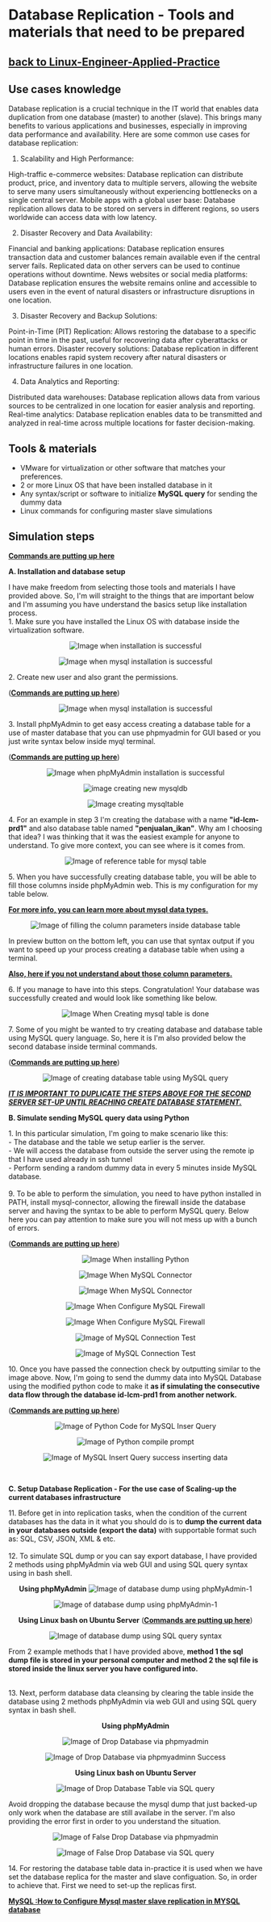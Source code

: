 # Database Replication - Tools and materials that need to be prepared

## [**back to Linux-Engineer-Applied-Practice**](../README.md)

## Use cases knowledge

<justify>
Database replication is a crucial technique in the IT world that enables data duplication from one database (master) to another (slave). This brings many benefits to various applications and businesses, especially in improving data performance and availability. Here are some common use cases for database replication:

1. Scalability and High Performance:

High-traffic e-commerce websites: Database replication can distribute product, price, and inventory data to multiple servers, allowing the website to serve many users simultaneously without experiencing bottlenecks on a single central server.
Mobile apps with a global user base: Database replication allows data to be stored on servers in different regions, so users worldwide can access data with low latency.

2. Disaster Recovery and Data Availability:

Financial and banking applications: Database replication ensures transaction data and customer balances remain available even if the central server fails. Replicated data on other servers can be used to continue operations without downtime.
News websites or social media platforms: Database replication ensures the website remains online and accessible to users even in the event of natural disasters or infrastructure disruptions in one location.

3. Disaster Recovery and Backup Solutions:

Point-in-Time (PIT) Replication: Allows restoring the database to a specific point in time in the past, useful for recovering data after cyberattacks or human errors.
Disaster recovery solutions: Database replication in different locations enables rapid system recovery after natural disasters or infrastructure failures in one location.

4. Data Analytics and Reporting:

Distributed data warehouses: Database replication allows data from various sources to be centralized in one location for easier analysis and reporting.
Real-time analytics: Database replication enables data to be transmitted and analyzed in real-time across multiple locations for faster decision-making.
</justify>

## Tools & materials

- VMware for virtualization or other software that matches your preferences.
- 2 or more Linux OS that have been installed database in it
- Any syntax/script or software to initialize **MySQL query** for sending the dummy data
- Linux commands for configuring master slave simulations

## Simulation steps

[**Commands are putting up here**](../Database-Replication-Simulation/terminal-command.md)


<b>A. Installation and database setup </b>

<justify>
I have make freedom from selecting those tools and materials I have provided above. So, I'm will straight to the things that are important below and I'm assuming you have understand the basics setup like installation process.
</justify>
</br>

<left>
1. Make sure you have installed the Linux OS with database inside the virtualization software.
</left>
<center>

![Image when installation is successful](/image-files/installation-done.png)

![Image when mysql installation is successful](/image-files/installation-mysql-done.png)
</center>

<left>
2. Create new user and also grant the permissions.
</left>

([**Commands are putting up here**](../Database-Replication-Simulation/terminal-command.md))
<center>

![Image when mysql installation is successful](/image-files/creating-auth-user-pass.png)
</center>

<left>
3. Install phpMyAdmin to get easy access creating a database table for a use of master database that you can use phpmyadmin for GUI based or you just write syntax below inside myql terminal.
</left>

([**Commands are putting up here**](../Database-Replication-Simulation/terminal-command.md))
<center>

![Image when phpMyAdmin installation is successful](/image-files/installation-phpmyadmin-done.png)

![image creating new mysqldb](/image-files/creating-mysqldb-phpmyadmin-1.png)

![Image creating mysqltable](/image-files/creating-mysqltable-phpmyadmin-1.png)

</center>

<left>
4. For an example in step 3 I'm creating the database with a name <b>"id-lcm-prd1"</b> and also database table named <b>"penjualan_ikan"</b>. Why am I choosing that idea? I was thinking that it was the easiest example for anyone to understand. To give more context, you can see where is it comes from.
</left>
<center>

![Image of reference table for mysql table](/image-files/table-references-spreadsheet.png)
</center>

<left>
5. When you have successfully creating database table, you will be able to fill those columns inside phpMyAdmin web. This is my configuration for my table below.
</left>

[**For more info, you can learn more about mysql data types.**](https://www.w3schools.com/mysql/mysql_datatypes.asp)

<center>

![Image of filling the column parameters inside database table](/image-files/creating-mysqltable-phpmyadmin-2.png)
</center>
In preview button on the bottom left, you can use that syntax output if you want to speed up your process creating a database table when using a terminal.

[**Also, here if you not understand about those column parameters.**](https://world.siteground.com/tutorials/phpmyadmin/create-populate-tables/)

<left>
6. If you manage to have into this steps. Congratulation! Your database was successfully created and would look like something like below.
</left>
<center>

![Image When Creating mysql table is done](/image-files/creating-mysqltable-phpmyadmin-3.png)

</center>

<left>
7. Some of you might be wanted to try creating database and database table using MySQL query language. So, here it is I'm also provided below the second database inside terminal commands. 

([**Commands are putting up here**](../Database-Replication-Simulation/terminal-command.md))
<br><center>

![Image of creating database table using MySQL query](/image-files/creating-mysqldb-and_table-1.png)
</br></center>
</left>

<b><u>***IT IS IMPORTANT TO DUPLICATE THE STEPS ABOVE FOR THE SECOND SERVER SET-UP UNTIL REACHING CREATE DATABASE STATEMENT.***</u></b>

<b>B. Simulate sending MySQL query data using Python </b>

<left>
1. In this particular simulation, I'm going to make scenario like this:
<br>- The database and the table we setup earlier is the server.
<br>- We will access the database from outside the server using the remote ip
that I have used already in ssh tunnel
<br>- Perform sending a random dummy data in every 5 minutes inside MySQL
database.</br>

</left>
<br>
<left>
9. To be able to perform the simulation, you need to have python installed in PATH, install mysql-connector, allowing the firewall inside the database server and having the syntax to be able to perform MySQL query. Below here you can pay attention to make sure you will not mess up with a bunch of errors.
</br></left>

([**Commands are putting up here**](../Database-Replication-Simulation/terminal-command.md))
<center>

![Image When installing Python](/image-files/installation-python.png)

![Image When MySQL Connector](/image-files/installation-python-2.png)

![Image When MySQL Connector](/image-files/mysql-setup-firewall-3.png)

![Image When Configure MySQL Firewall](/image-files/mysql-setup-firewall.png)

![Image When Configure MySQL Firewall](/image-files/mysql-setup-firewall-2.png)

![Image of MySQL Connection Test](/image-files/mysql-test-connections-py.png)

![Image of MySQL Connection Test](/image-files/mysql-test-connections-py-2.png)

</center>

<left>
10. Once you have passed the connection check by outputting similar to the image above. Now, I'm going to send the dummy data into MySQL Database using the modified python code to make it <b>as if simulating the consecutive data flow through the database id-lcm-prd1 from another network.</b>
</left>

([**Commands are putting up here**](../Database-Replication-Simulation/terminal-command.md))

<center>

![Image of Python Code for MySQL Inser Query](/image-files/mysql-insert-py-0.png)

![Image of Python compile prompt](/image-files/mysql-insert-py-1.png)

![Image of MySQL Insert Query success inserting data](/image-files/mysql-insert-py-2.png)
</center>

<br>

<b>C. Setup Database Replication - For the use case of Scaling-up the current databases infrastructure </b></br>

<left>
11. Before get in into replication tasks, when the condition of the current databases has the data in it what you should do is to <b>dump the current data in your databases outside (export the data)</b> with supportable format such as: SQL, CSV, JSON, XML & etc.
</left><br></br>

<left>
12. To simulate SQL dump or you can say export database, I have provided 2 methods using phpMyAdmin via web GUI and using SQL query syntax using in bash shell.
</left>

<center>

<b>Using phpMyAdmin</b>
![Image of database dump using phpMyAdmin-1](/image-files/mysql-dump-data-1_phpmyadmin.png)

![Image of database dump using phpMyAdmin-1](/image-files/mysql-dump-data-2_phpmyadmin.png)
</center>


<center>

<b>Using Linux bash on Ubuntu Server</b>
([**Commands are putting up here**](../Database-Replication-Simulation/terminal-command.md))

![Image of database dump using SQL query syntax](/image-files/mysql-dump-data-3.png)

</center>

<left>
From 2 example methods that I have provided above, <b>method 1 the sql dump file is stored in your personal computer and method 2 the sql file is stored inside the linux server you have configured into.</b>
</left>

<br><left>
13. Next, perform database data cleansing by clearing the table inside the database using 2 methods phpMyAdmin via web GUI and using SQL query syntax in bash shell.
</left></br>

<center>

<b>Using phpMyAdmin</b>

![Image of Drop Database via phpmyadmin](/image-files/mysql-dump-data-4.png)

![Image of Drop Database via phpmyadminn Success](/image-files/mysql-dump-data-5.png)

<b>Using Linux bash on Ubuntu Server</b>

![Image of Drop Database Table via SQL query](/image-files/mysql-dump-data-6.png)
</center>
<left>
Avoid dropping the database because the mysql dump that just backed-up only work when the database are still availabe in the server. I'm also providing the error first in order to you understand the situation.
</left>

<center>

![Image of False Drop Database via phpmyadmin](/image-files/mysql-dump-data-8.png)

![Image of False Drop Database via SQL query](/image-files/mysql-dump-data-9.png)
</center>

<left>
14. For restoring the database table data in-practice it is used when we have set the database replica for the master and slave configuation. So, in order to achieve that. First we need to set-up the replicas first.
</left>

[**MySQL :How to Configure Mysql master slave replication in MYSQL database**](https://www.youtube.com/watch?v=6VfE3XKXpTs)
